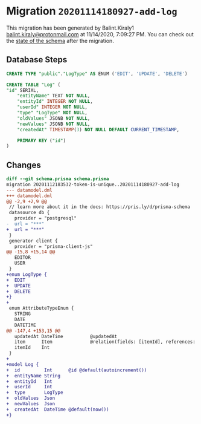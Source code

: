 # Migration `20201114180927-add-log`

This migration has been generated by Balint.Kiraly1 <balint.kiraly@protonmail.com> at 11/14/2020, 7:09:27 PM.
You can check out the [state of the schema](./schema.prisma) after the migration.

## Database Steps

```sql
CREATE TYPE "public"."LogType" AS ENUM ('EDIT', 'UPDATE', 'DELETE')

CREATE TABLE "Log" (
"id" SERIAL,
    "entityName" TEXT NOT NULL,
    "entityId" INTEGER NOT NULL,
    "userId" INTEGER NOT NULL,
    "type" "LogType" NOT NULL,
    "oldValues" JSONB NOT NULL,
    "newValues" JSONB NOT NULL,
    "createdAt" TIMESTAMP(3) NOT NULL DEFAULT CURRENT_TIMESTAMP,

    PRIMARY KEY ("id")
)
```

## Changes

```diff
diff --git schema.prisma schema.prisma
migration 20201112183532-token-is-unique..20201114180927-add-log
--- datamodel.dml
+++ datamodel.dml
@@ -2,9 +2,9 @@
 // learn more about it in the docs: https://pris.ly/d/prisma-schema
 datasource db {
   provider = "postgresql"
-  url = "***"
+  url = "***"
 }
 generator client {
   provider = "prisma-client-js"
@@ -15,8 +15,14 @@
   EDITOR
   USER
 }
+enum LogType {
+  EDIT
+  UPDATE
+  DELETE
+}
+
 enum AttributeTypeEnum {
   STRING
   DATE
   DATETIME
@@ -147,4 +153,15 @@
   updatedAt DateTime          @updatedAt
   item      Item              @relation(fields: [itemId], references: [id])
   itemId    Int
 }
+
+model Log {
+  id         Int      @id @default(autoincrement())
+  entityName String
+  entityId   Int
+  userId     Int
+  type       LogType
+  oldValues  Json
+  newValues  Json
+  createdAt  DateTime @default(now())
+}
```


